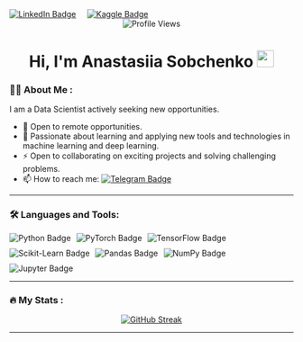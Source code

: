 <div id="badges" align="center" style="display: flex; gap: 20px; align-items: center;">
  <a href="https://www.linkedin.com/in/anastasiia-sobchenko" target="_blank">
    <img src="https://img.shields.io/badge/LinkedIn-blue?style=for-the-badge&logo=linkedin&logoColor=white" alt="LinkedIn Badge"/>
  </a>
  <a href="https://www.kaggle.com/lobzinastya" target="_blank">
    <img src="https://img.shields.io/badge/Kaggle-Profile-blue?style=for-the-badge&logo=kaggle&logoColor=white" alt="Kaggle Badge"/>
  </a>
</div>

<div align="center">
  <img src="https://komarev.com/ghpvc/?username=Lobzinastya&style=flat-square&color=blue" alt="Profile Views"/>
</div>

<h1 align="center">
  Hi, I'm Anastasiia Sobchenko
  <img src="https://media.giphy.com/media/hvRJCLFzcasrR4ia7z/giphy.gif" width="30px"/>
</h1>

### :woman_technologist: About Me :
I am a Data Scientist actively seeking new opportunities.  
- :telescope: Open to remote opportunities.  
- :seedling: Passionate about learning and applying new tools and technologies in machine learning and deep learning.  
- :zap: Open to collaborating on exciting projects and solving challenging problems.  
- :mailbox: How to reach me: [![Telegram Badge](https://img.shields.io/badge/-lobzinastya-blue?style=flat&logo=Telegram&logoColor=white)](https://t.me/lobzinastya)  

---

### :hammer_and_wrench: Languages and Tools:  
<div align="center" style="display: flex; flex-wrap: wrap; gap: 10px;">
  <img src="https://img.shields.io/badge/Python-3776AB?style=for-the-badge&logo=python&logoColor=white" alt="Python Badge"/>
  <img src="https://img.shields.io/badge/PyTorch-EE4C2C?style=for-the-badge&logo=pytorch&logoColor=white" alt="PyTorch Badge"/>  
  <img src="https://img.shields.io/badge/TensorFlow-FF6F00?style=for-the-badge&logo=tensorflow&logoColor=white" alt="TensorFlow Badge"/>
  <img src="https://img.shields.io/badge/Scikit--Learn-F7931E?style=for-the-badge&logo=scikit-learn&logoColor=white" alt="Scikit-Learn Badge"/>
  <img src="https://img.shields.io/badge/Pandas-150458?style=for-the-badge&logo=pandas&logoColor=white" alt="Pandas Badge"/>
  <img src="https://img.shields.io/badge/NumPy-013243?style=for-the-badge&logo=numpy&logoColor=white" alt="NumPy Badge"/>
  <img src="https://img.shields.io/badge/Jupyter-F37626?style=for-the-badge&logo=jupyter&logoColor=white" alt="Jupyter Badge"/>
</div>

---
### :fire: My Stats :
<div align="center">
  <a href="https://git.io/streak-stats">
    <img src="https://streak-stats.demolab.com?user=Lobzinastya&theme=transparent&hide_border=true&mode=weekly&fire=FF2222&dates=2C68F6&currStreakLabel=2C68F6&currStreakNum=2C68F6" alt="GitHub Streak"/>
  </a>
</div>

---

